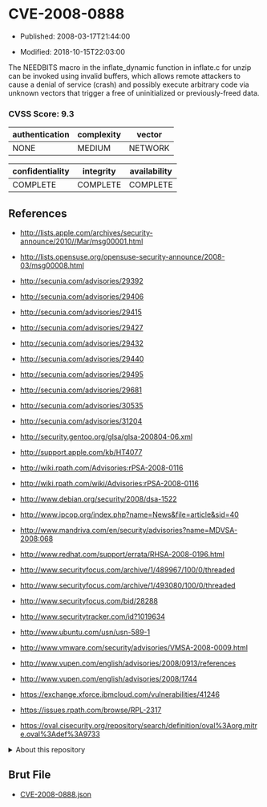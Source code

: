 # CVE-2008-0888

- Published: 2008-03-17T21:44:00

- Modified: 2018-10-15T22:03:00

The NEEDBITS macro in the inflate_dynamic function in inflate.c for unzip can be invoked using invalid buffers, which allows remote attackers to cause a denial of service (crash) and possibly execute arbitrary code via unknown vectors that trigger a free of uninitialized or previously-freed data.

### CVSS Score: **9.3**

| authentication | complexity | vector |
| --- | --- | --- |
| NONE | MEDIUM | NETWORK |

| confidentiality | integrity | availability |
| --- | --- | --- |
| COMPLETE | COMPLETE | COMPLETE |

## References

* http://lists.apple.com/archives/security-announce/2010//Mar/msg00001.html

* http://lists.opensuse.org/opensuse-security-announce/2008-03/msg00008.html

* http://secunia.com/advisories/29392

* http://secunia.com/advisories/29406

* http://secunia.com/advisories/29415

* http://secunia.com/advisories/29427

* http://secunia.com/advisories/29432

* http://secunia.com/advisories/29440

* http://secunia.com/advisories/29495

* http://secunia.com/advisories/29681

* http://secunia.com/advisories/30535

* http://secunia.com/advisories/31204

* http://security.gentoo.org/glsa/glsa-200804-06.xml

* http://support.apple.com/kb/HT4077

* http://wiki.rpath.com/Advisories:rPSA-2008-0116

* http://wiki.rpath.com/wiki/Advisories:rPSA-2008-0116

* http://www.debian.org/security/2008/dsa-1522

* http://www.ipcop.org/index.php?name=News&file=article&sid=40

* http://www.mandriva.com/en/security/advisories?name=MDVSA-2008:068

* http://www.redhat.com/support/errata/RHSA-2008-0196.html

* http://www.securityfocus.com/archive/1/489967/100/0/threaded

* http://www.securityfocus.com/archive/1/493080/100/0/threaded

* http://www.securityfocus.com/bid/28288

* http://www.securitytracker.com/id?1019634

* http://www.ubuntu.com/usn/usn-589-1

* http://www.vmware.com/security/advisories/VMSA-2008-0009.html

* http://www.vupen.com/english/advisories/2008/0913/references

* http://www.vupen.com/english/advisories/2008/1744

* https://exchange.xforce.ibmcloud.com/vulnerabilities/41246

* https://issues.rpath.com/browse/RPL-2317

* https://oval.cisecurity.org/repository/search/definition/oval%3Aorg.mitre.oval%3Adef%3A9733

<details>
<summary>About this repository</summary> 

  This repository is part of the project [Live Hack CVE](https://github.com/Live-Hack-CVE). Main website can be found [www.live-hack.org](https://www.live-hack.org) 
  
  Made by [Sn0wAlice](https://github.com/Sn0wAlice) for the people that care about security and need to have a feed of the latest CVEs. Hope you enjoy it, don't forget to star the repo and follow me on [Twitter](https://twitter.com/Sn0wAlice) and [Github](https://github.com/Sn0wAlice). And that is my [personnal website](https://www.alice-snow.me/)

  - [Home Page](https://github.com/Live-Hack-CVE)
  - [Framework](https://github.com/Live-Hack-CVE/cve-framework)
  - [CVE database](https://github.com/Live-Hack-CVE/full_database)
  - [Changelog](https://github.com/Live-Hack-CVE/Changelog)
</details>

## Brut File

* [CVE-2008-0888.json](https://raw.githubusercontent.com/Live-Hack-CVE/full_database/main/cves/2008/CVE-2008-0888.json)

